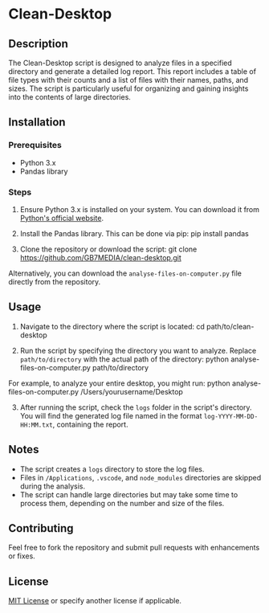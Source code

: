 # Clean-Desktop

## Description
The Clean-Desktop script is designed to analyze files in a specified directory and generate a detailed log report. This report includes a table of file types with their counts and a list of files with their names, paths, and sizes. The script is particularly useful for organizing and gaining insights into the contents of large directories.

## Installation

### Prerequisites
- Python 3.x
- Pandas library

### Steps
1. Ensure Python 3.x is installed on your system. You can download it from [Python's official website](https://www.python.org/downloads/).

2. Install the Pandas library. This can be done via pip: pip install pandas

3. Clone the repository or download the script: git clone https://github.com/GB7MEDIA/clean-desktop.git

Alternatively, you can download the `analyse-files-on-computer.py` file directly from the repository.

## Usage

1. Navigate to the directory where the script is located: cd path/to/clean-desktop

2. Run the script by specifying the directory you want to analyze. Replace `path/to/directory` with the actual path of the directory: python analyse-files-on-computer.py path/to/directory

For example, to analyze your entire desktop, you might run: python analyse-files-on-computer.py /Users/yourusername/Desktop

3. After running the script, check the `logs` folder in the script's directory. You will find the generated log file named in the format `log-YYYY-MM-DD-HH:MM.txt`, containing the report.

## Notes
- The script creates a `logs` directory to store the log files.
- Files in `/Applications`, `.vscode`, and `node_modules` directories are skipped during the analysis.
- The script can handle large directories but may take some time to process them, depending on the number and size of the files.

## Contributing
Feel free to fork the repository and submit pull requests with enhancements or fixes.

## License
[MIT License](LICENSE) or specify another license if applicable.


